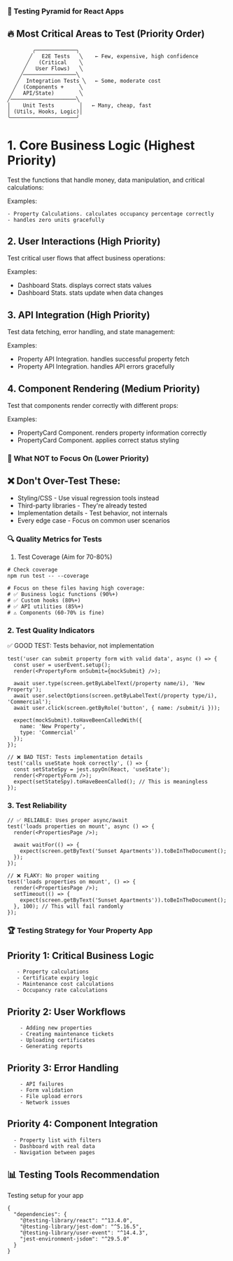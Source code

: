 ### 🎯 Testing Pyramid for React Apps

## 🔥 Most Critical Areas to Test (Priority Order)
```
        ╭─────────────╮
       ╱   E2E Tests   ╲    ← Few, expensive, high confidence
      ╱   (Critical    ╲
     ╱   User Flows)   ╲
    ╱─────────────────╲
   ╱  Integration Tests ╲   ← Some, moderate cost
  ╱  (Components +     ╲
 ╱   API/State)        ╲
╱─────────────────────╲
│    Unit Tests        │   ← Many, cheap, fast
│ (Utils, Hooks, Logic)│
╰─────────────────────╯
```

# 1. Core Business Logic (Highest Priority)
Test the functions that handle money, data manipulation, and critical calculations:

  Examples:

    - Property Calculations. calculates occupancy percentage correctly
    - handles zero units gracefully

## 2. User Interactions (High Priority)

Test critical user flows that affect business operations:

  Examples:

  - Dashboard Stats. displays correct stats values
  - Dashboard Stats. stats update when data changes

## 3. API Integration (High Priority)

Test data fetching, error handling, and state management:

Examples:

  - Property API Integration. handles successful property fetch
  - Property API Integration. handles API errors gracefully

## 4. Component Rendering (Medium Priority)
Test that components render correctly with different props:

Examples:

  - PropertyCard Component. renders property information correctly
  - PropertyCard Component. applies correct status styling


### 🎯 What NOT to Focus On (Lower Priority)
## ❌ Don't Over-Test These:

 - Styling/CSS - Use visual regression tools instead
 - Third-party libraries - They're already tested
 - Implementation details - Test behavior, not internals
 - Every edge case - Focus on common user scenarios


###  🔍 Quality Metrics for Tests

1. Test Coverage (Aim for 70-80%)

```
# Check coverage
npm run test -- --coverage

# Focus on these files having high coverage:
# ✅ Business logic functions (90%+)
# ✅ Custom hooks (80%+)
# ✅ API utilities (85%+)
# ⚠️ Components (60-70% is fine)
```
### 2. Test Quality Indicators
 ✅ GOOD TEST: Tests behavior, not implementation


```
test('user can submit property form with valid data', async () => {
  const user = userEvent.setup();
  render(<PropertyForm onSubmit={mockSubmit} />);

  await user.type(screen.getByLabelText(/property name/i), 'New Property');
  await user.selectOptions(screen.getByLabelText(/property type/i), 'Commercial');
  await user.click(screen.getByRole('button', { name: /submit/i }));

  expect(mockSubmit).toHaveBeenCalledWith({
    name: 'New Property',
    type: 'Commercial'
  });
});

// ❌ BAD TEST: Tests implementation details
test('calls useState hook correctly', () => {
  const setStateSpy = jest.spyOn(React, 'useState');
  render(<PropertyForm />);
  expect(setStateSpy).toHaveBeenCalled(); // This is meaningless
});
```

### 3. Test Reliability
```
// ✅ RELIABLE: Uses proper async/await
test('loads properties on mount', async () => {
  render(<PropertiesPage />);

  await waitFor(() => {
    expect(screen.getByText('Sunset Apartments')).toBeInTheDocument();
  });
});

// ❌ FLAKY: No proper waiting
test('loads properties on mount', () => {
  render(<PropertiesPage />);
  setTimeout(() => {
    expect(screen.getByText('Sunset Apartments')).toBeInTheDocument();
  }, 100); // This will fail randomly
});
```
### 🏆 Testing Strategy for Your Property App
## Priority 1: Critical Business Logic
```
   - Property calculations
   - Certificate expiry logic
   - Maintenance cost calculations
   - Occupancy rate calculations
```
## Priority 2: User Workflows
```
    - Adding new properties
    - Creating maintenance tickets
    - Uploading certificates
    - Generating reports
```

## Priority 3: Error Handling
```
    - API failures
    - Form validation
    - File upload errors
    - Network issues
```

## Priority 4: Component Integration
```
  - Property list with filters
  - Dashboard with real data
  - Navigation between pages
```

## 📊 Testing Tools Recommendation
 Testing setup for your app
```
{
  "dependencies": {
    "@testing-library/react": "^13.4.0",
    "@testing-library/jest-dom": "^5.16.5",
    "@testing-library/user-event": "^14.4.3",
    "jest-environment-jsdom": "^29.5.0"
  }
}
```
